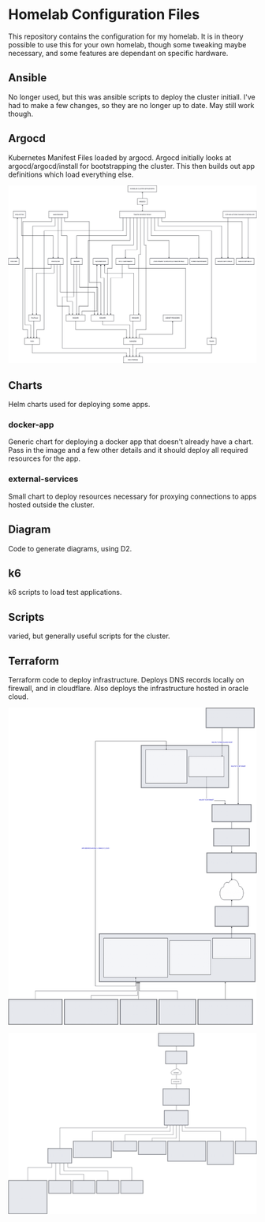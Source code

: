 # Homelab Configuration Files

This repository contains the configuration for my homelab. It is in theory possible to use this for your own homelab, though some tweaking maybe necessary, and some features are dependant on specific hardware.

## Ansible

No longer used, but this was ansible scripts to deploy the cluster initiall. I've had to make a few changes, so they are no longer up to date. May still work though.

## Argocd

Kubernetes Manifest Files loaded by argocd. Argocd initially looks at argocd/argocd/install for bootstrapping the cluster. This  then builds out app definitions which load everything else.

![App Diagram](./diagram/applications.svg)

## Charts

Helm charts used for deploying some apps.

### docker-app

Generic chart for deploying a docker app that doesn't already have a chart. Pass in the image and a few other details and it should deploy all required resources for the app.

### external-services

Small chart to deploy resources necessary for proxying connections to apps hosted outside the cluster.

## Diagram

Code to generate diagrams, using D2.

## k6

k6 scripts to load test applications.

## Scripts

varied, but generally useful scripts for the cluster.

## Terraform

Terraform code to deploy infrastructure. Deploys DNS records locally on firewall, and in cloudflare. Also deploys the infrastructure hosted in oracle cloud.

![Network Diagram](./diagram/network.svg)


![Hardware Diagram](./diagram/hardware.svg)

